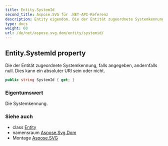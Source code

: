 ```yaml
---
title: Entity.SystemId
second_title: Aspose.SVG für .NET-API-Referenz
description: Entity eigendom. Die der Entität zugeordnete Systemkennung falls angegeben andernfalls null. Dies kann ein absoluter URI sein oder nicht.
type: docs
weight: 60
url: /de/net/aspose.svg.dom/entity/systemid/
---
```

## Entity.SystemId property

Die der Entität zugeordnete Systemkennung, falls angegeben, andernfalls null. Dies kann ein absoluter URI sein oder nicht.

```csharp
public string SystemId { get; }
```

### Eigentumswert

Die Systemkennung.

### Siehe auch

* class [Entity](../)
* namensraum [Aspose.Svg.Dom](../../entity/)
* Montage [Aspose.SVG](../../../)


